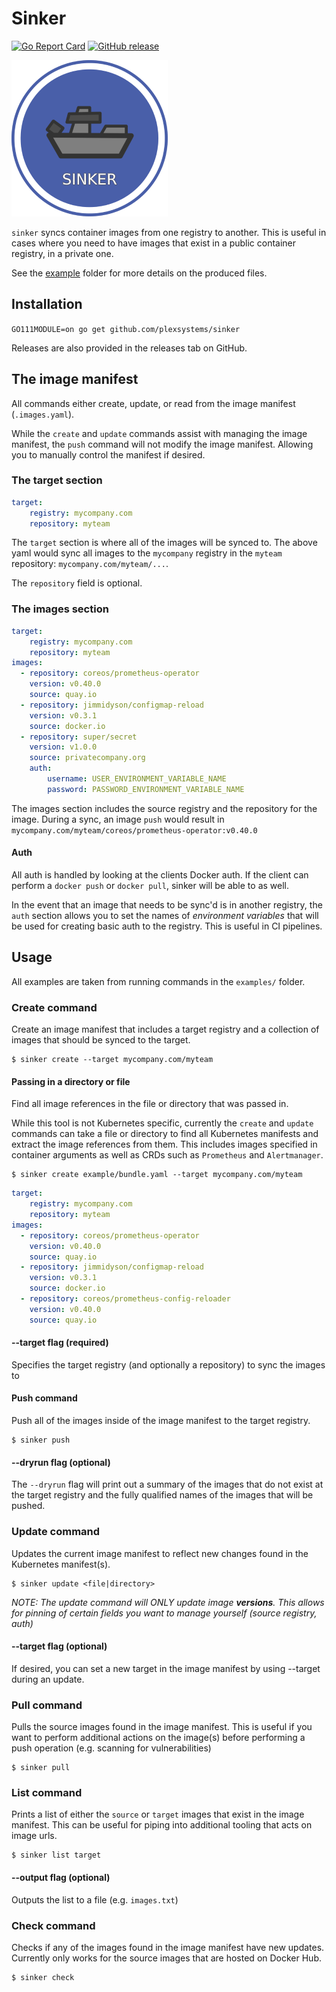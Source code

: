 # Sinker

[![Go Report Card](https://goreportcard.com/badge/github.com/plexsystems/sinker)](https://goreportcard.com/report/github.com/plexsystems/sinker)
[![GitHub release](https://img.shields.io/github/release/plexsystems/sinker.svg)](https://github.com/plexsystems/sinker/releases)

![logo](logo.png)

`sinker` syncs container images from one registry to another. This is useful in cases where you need to have images that exist in a public container registry, in a private one.

See the [example](https://github.com/plexsystems/sinker/tree/main/example) folder for more details on the produced files.

## Installation

`GO111MODULE=on go get github.com/plexsystems/sinker`

Releases are also provided in the releases tab on GitHub.

## The image manifest

All commands either create, update, or read from the image manifest (`.images.yaml`).

While the `create` and `update` commands assist with managing the image manifest, the `push` command will not modify the image manifest. Allowing you to manually control the manifest if desired.

### The target section

```yaml
target:
    registry: mycompany.com
    repository: myteam
```

The `target` section is where all of the images will be synced to. The above yaml would sync all images to the `mycompany` registry in the `myteam` repository: `mycompany.com/myteam/...`. 

The `repository` field is optional.

### The images section

```yaml
target:
    registry: mycompany.com
    repository: myteam
images:
  - repository: coreos/prometheus-operator
    version: v0.40.0
    source: quay.io
  - repository: jimmidyson/configmap-reload
    version: v0.3.1
    source: docker.io
  - repository: super/secret
    version: v1.0.0
    source: privatecompany.org
    auth:
        username: USER_ENVIRONMENT_VARIABLE_NAME
        password: PASSWORD_ENVIRONMENT_VARIABLE_NAME
```

The images section includes the source registry and the repository for the image. During a sync, an image `push` would result in `mycompany.com/myteam/coreos/prometheus-operator:v0.40.0`

#### Auth

All auth is handled by looking at the clients Docker auth. If the client can perform a `docker push` or `docker pull`, sinker will be able to as well.

In the event that an image that needs to be sync'd is in another registry, the `auth` section allows you to set the names of _environment variables_ that will be used for creating basic auth to the registry. This is useful in CI pipelines.

## Usage

All examples are taken from running commands in the `examples/` folder.

### Create command

Create an image manifest that includes a target registry and a collection of images that should be synced to the target.

```
$ sinker create --target mycompany.com/myteam
```

#### Passing in a directory or file

Find all image references in the file or directory that was passed in.

While this tool is not Kubernetes specific, currently the `create` and `update` commands can take a file or directory to find all Kubernetes manifests and extract the image references from them. This includes images specified in container arguments as well as CRDs such as `Prometheus` and `Alertmanager`.

```
$ sinker create example/bundle.yaml --target mycompany.com/myteam
```

```yaml
target:
    registry: mycompany.com
    repository: myteam
images:
  - repository: coreos/prometheus-operator
    version: v0.40.0
    source: quay.io
  - repository: jimmidyson/configmap-reload
    version: v0.3.1
    source: docker.io
  - repository: coreos/prometheus-config-reloader
    version: v0.40.0
    source: quay.io
```

#### --target flag (required)

Specifies the target registry (and optionally a repository) to sync the images to

#### Push command

Push all of the images inside of the image manifest to the target registry.

```
$ sinker push
```

#### --dryrun flag (optional)

The `--dryrun` flag will print out a summary of the images that do not exist at the target registry and the fully qualified names of the images that will be pushed.

### Update command

Updates the current image manifest to reflect new changes found in the Kubernetes manifest(s).

```
$ sinker update <file|directory>
```

_NOTE: The update command will ONLY update image **versions**. This allows for pinning of certain fields you want to manage yourself (source registry, auth)_

#### --target flag (optional)

If desired, you can set a new target in the image manifest by using --target during an update.

### Pull command

Pulls the source images found in the image manifest. This is useful if you want to perform additional actions on the image(s) before performing a push operation (e.g. scanning for vulnerabilities)

```
$ sinker pull
```

### List command

Prints a list of either the `source` or `target` images that exist in the image manifest. This can be useful for piping into additional tooling that acts on image urls.

```
$ sinker list target
```

#### --output flag (optional)

Outputs the list to a file (e.g. `images.txt`)

### Check command

Checks if any of the images found in the image manifest have new updates. Currently only works for the source images that are hosted on Docker Hub.

```
$ sinker check
```
